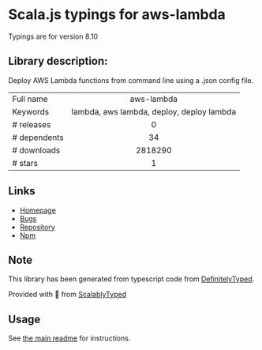 
# Scala.js typings for aws-lambda

Typings are for version 8.10

## Library description:
Deploy AWS Lambda functions from command line using a .json config file.

|                    |                 |
| ------------------ | :-------------: |
| Full name          | aws-lambda |
| Keywords           | lambda, aws lambda, deploy, deploy lambda |
| # releases         | 0 |
| # dependents       | 34 |
| # downloads        | 2818290 |
| # stars            | 1 |

## Links
- [Homepage](https://github.com/awspilot/aws-lambda)
- [Bugs](https://github.com/awspilot/aws-lambda/issues)
- [Repository](https://github.com/awspilot/aws-lambda)
- [Npm](https://www.npmjs.com/package/aws-lambda)
    


## Note
This library has been generated from typescript code from [DefinitelyTyped](https://definitelytyped.org).

Provided with :purple_heart: from [ScalablyTyped](https://github.com/oyvindberg/ScalablyTyped)

## Usage
See [the main readme](../../readme.md) for instructions.


